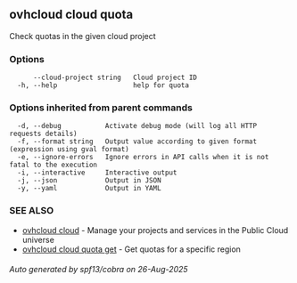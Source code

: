 ## ovhcloud cloud quota

Check quotas in the given cloud project

### Options

```
      --cloud-project string   Cloud project ID
  -h, --help                   help for quota
```

### Options inherited from parent commands

```
  -d, --debug           Activate debug mode (will log all HTTP requests details)
  -f, --format string   Output value according to given format (expression using gval format)
  -e, --ignore-errors   Ignore errors in API calls when it is not fatal to the execution
  -i, --interactive     Interactive output
  -j, --json            Output in JSON
  -y, --yaml            Output in YAML
```

### SEE ALSO

* [ovhcloud cloud](ovhcloud_cloud.md)	 - Manage your projects and services in the Public Cloud universe
* [ovhcloud cloud quota get](ovhcloud_cloud_quota_get.md)	 - Get quotas for a specific region

###### Auto generated by spf13/cobra on 26-Aug-2025
